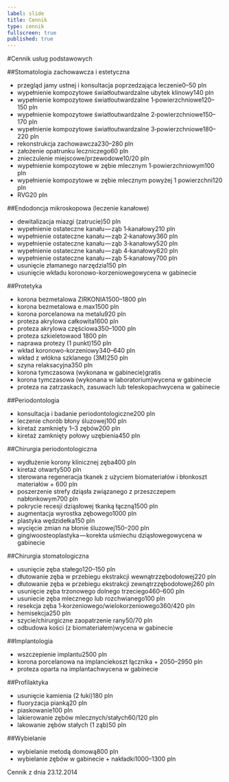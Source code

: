 ```yaml
---
label: slide
title: Cennik
type: cennik
fullscreen: true
published: true
---
```


#<span>Cennik usług podstawowych</span>

##Stomatologia zachowawcza i estetyczna

* <span>przegląd jamy ustnej i konsultacja poprzedzająca leczenie</span><span>0&ndash;50 pln</span>
* <span>wypełnienie kompozytowe światłoutwardzalne ubytek klinowy</span><span>140 pln</span>
* <span>wypełnienie kompozytowe światłoutwardzalne 1&#8209;powierzchniowe</span><span>120&ndash;150 pln</span>
* <span>wypełnienie kompozytowe światłoutwardzalne 2&#8209;powierzchniowe</span><span>150&ndash;170 pln</span>
* <span>wypełnienie kompozytowe światłoutwardzalne 3&#8209;powierzchniowe</span><span>180&ndash;220 pln</span>
* <span>rekonstrukcja zachowawcza</span><span>230&ndash;280 pln</span>
* <span>założenie opatrunku leczniczego</span><span>60 pln</span>
* <span>znieczulenie miejscowe/przewodowe</span><span>10/20 pln</span>
* <span>wypełnienie kompozytowe w zębie mlecznym 1&#8209;powierzchniowym</span><span>100 pln</span>
* <span>wypełnienie kompozytowe w zębie mlecznym powyżej 1 powierzchni</span><span>120 pln</span>
* <span>RVG</span><span>20 pln</span>

##Endodoncja mikroskopowa (leczenie kanałowe)

* <span>dewitalizacja miazgi (zatrucie)</span><span>50 pln</span>
* <span>wypełnienie ostateczne kanału&#8202;&mdash;&#8202;ząb 1&#8209;kanałowy</span><span>210 pln</span>
* <span>wypełnienie ostateczne kanału&#8202;&mdash;&#8202;ząb 2&#8209;kanałowy</span><span>360 pln</span>
* <span>wypełnienie ostateczne kanału&#8202;&mdash;&#8202;ząb 3&#8209;kanałowy</span><span>520 pln</span>
* <span>wypełnienie ostateczne kanału&#8202;&mdash;&#8202;ząb 4&#8209;kanałowy</span><span>620 pln</span>
* <span>wypełnienie ostateczne kanału&#8202;&mdash;&#8202;ząb 5&#8209;kanałowy</span><span>700 pln</span>
* <span>usunięcie złamanego narzędzia</span><span>150 pln</span>
* <span>usunięcie wkładu koronowo-korzeniowego</span><span>wycena w gabinecie</span>

##Protetyka

* <span>korona bezmetalowa ZIRKONIA</span><span>1500&ndash;1800 pln</span>
* <span>korona bezmetalowa e.max</span><span>1500 pln</span>
* <span>korona porcelanowa na metalu</span><span>920 pln</span>
* <span>proteza akrylowa całkowita</span><span>1600 pln</span>
* <span>proteza akrylowa częściowa</span><span>350&ndash;1000 pln</span>
* <span>proteza szkieletowa</span><span>od 1800 pln</span>
* <span>naprawa protezy (1 punkt)</span><span>150 pln</span>
* <span>wkład koronowo-korzeniowy</span><span>340&ndash;640 pln</span>
* <span>wkład z włókna szklanego (3M)</span><span>250 pln</span>
* <span>szyna relaksacyjna</span><span>350 pln</span>
* <span>korona tymczasowa (wykonana w gabinecie)</span><span>gratis</span>
* <span>korona tymczasowa (wykonana w laboratorium)</span><span>wycena w gabinecie</span>
* <span>proteza na zatrzaskach, zasuwach lub teleskopach</span><span>wycena w gabinecie</span>

##Periodontologia
* <span>konsultacja i badanie periodontologiczne</span><span>200 pln</span>
* <span>leczenie chorób błony śluzowej</span><span>100 pln</span>
* <span>kiretaż zamknięty 1&ndash;3 zębów</span><span>200 pln</span>
* <span>kiretaż zamknięty połowy uzębienia</span><span>450 pln</span>

##Chirurgia periodontologiczna
* <span>wydłużenie korony klinicznej zęba</span><span>400 pln</span>
* <span>kiretaż otwarty</span><span>500 pln</span>
* <span>sterowana regeneracja tkanek z użyciem biomateriałów i błon</span><span>koszt materiałów + 600 pln</span>
* <span>poszerzenie strefy dziąsła związanego z przeszczepem nabłonkowym</span><span>700 pln</span>
* <span>pokrycie recesji dziąsłowej tkanką łączną</span><span>1500 pln</span>
* <span>augmentacja wyrostka zębowego</span><span>1000 pln</span>
* <span>plastyka wędzidełka</span><span>150 pln</span>
* <span>wycięcie zmian na błonie śluzowej</span><span>150&ndash;200 pln</span>
* <span>gingiwoosteoplastyka&#8202;&mdash;&#8202;korekta uśmiechu dziąsłowego</span><span>wycena w gabinecie</span>

##Chirurgia stomatologiczna

* <span>usunięcie zęba stałego</span><span>120&ndash;150 pln</span>
* <span>dłutowanie zęba w przebiegu ekstrakcji wewnątrzzębodołowej</span><span>220 pln</span>
* <span>dłutowanie zęba w przebiegu ekstrakcji zewnątrzzębodołowej</span><span>260 pln</span>
* <span>usunięcie zęba trzonowego dolnego trzeciego</span><span>460&ndash;600 pln</span>
* <span>usuniecie zęba mlecznego lub rozchwianego</span><span>100 pln</span>
* <span>resekcja zęba 1&#8209;korzeniowego/wielokorzeniowego</span><span>360/420 pln</span>
* <span>hemisekcja</span><span>250 pln</span>
* <span>szycie/chirurgiczne zaopatrzenie rany</span><span>50/70 pln</span>
* <span>odbudowa kości (z biomateriałem)</span><span>wycena w gabinecie</span>

##Implantologia

* <span>wszczepienie implantu</span><span>2500 pln</span>
* <span>korona porcelanowa na implancie</span><span>koszt łącznika + 2050&ndash;2950 pln</span>
* <span>proteza oparta na implantach</span><span>wycena w gabinecie</span>

##Profilaktyka

* <span>usunięcie kamienia (2 łuki)</span><span>180 pln</span>
* <span>fluoryzacja pianką</span><span>20 pln</span>
* <span>piaskowanie</span><span>100 pln</span>
* <span>lakierowanie zębów mlecznych/stałych</span><span>60/120 pln</span>
* <span>lakowanie zębów stałych (1 ząb)</span><span>50 pln</span>

##Wybielanie

* <span>wybielanie metodą domową</span><span>800 pln</span>
* <span>wybielanie zębów w gabinecie + nakładki</span><span>1000&ndash;1300 pln</span>

<div class="cennik-aktualizacja">Cennik z dnia 23.12.2014</div>